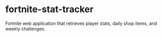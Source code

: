 # fortnite-stat-tracker
Fortnite web application that retrieves player stats, daily shop items, and weekly challenges.
